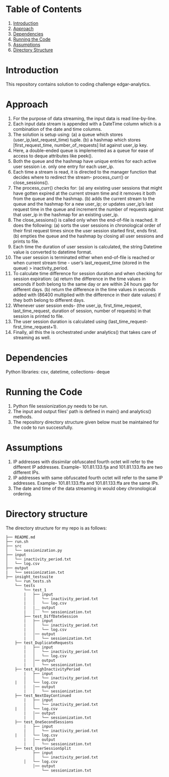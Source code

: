 # Table of Contents
1. [Introduction](README.md#introduction)
2. [Approach](README.md#approach)
3. [Dependencies](README.md#dependencies)
4. [Running the Code](README.md#running-the-code)
5. [Assumptions](README.md#assumptions)
6. [Directory Structure](README.md#directory-structure)


# Introduction

This repository contains solution to coding challenge edgar-analytics.


# Approach

1. For the purpose of data streaming, the input data is read line-by-line.
2. Each input data stream is appended with a DateTime column which is a combination of the date and time columns.
3. The solution is setup using:
(a) a queue which stores (user_ip,last_request_time) tuple.
(b) a hashmap which stores [first_request_time, number_of_requests] list against user_ip key.
4. Here, a double-ended queue is implemented as a queue for ease of access to deque attributes like peek(). 
5. Both the queue and the hashmap have unique entries for each active user session i.e. only one entry for each user_ip.
6. Each time a stream is read, it is directed to the manager function that decides where to redirect the stream- process_curr() or close_sessions().
7. The process_curr() checks for: 
(a) any existing user sessions that might have gotten expired at the current stream time and it removes it both from the queue and the hashmap.
(b) adds the current stream to the queue and the hashmap for a new user_ip; or updates user_ip’s last request time in the queue and increment the number of requests against that user_ip in the hashmap for an existing user_ip.
8. The close_sessions() is called only when the end-of-file is reached. It does the following:
(a) sorts the user sessions in chronological order of their first request times since the user session started first, ends first.
(b) empties the queue and the hashmap by closing all user sessions and prints to file.
9. Each time the duration of user session is calculated, the string Datetime value is converted to datetime format.
10. The user session is terminated either when end-of-file is reached or when current stream time - user’s last_request_time (stored in the queue) > inactivity_period.
11. To calculate time difference for session duration and when checking for session expiration:
(a) return the difference in the time values in seconds if both belong to the same day or are within 24 hours gap for different days.
(b) return the difference in the time values in seconds added with (86400 multiplied with the difference in their date values) if they both belong to different days.
12. Whenever user session ends- (the user_ip, first_time_request, last_time_request, duration of session, number of requests) in that session is printed to file.
13. The user session duration is calculated using (last_time_request-first_time_request+1).
14. Finally, all this the is orchestrated under analytics() that takes care of streaming as well.




# Dependencies
Python libraries: csv, datetime, collections- deque



# Running the Code
1. Python file sessionization.py needs to be run.
2. The input and output files' path is defined in main() and analytics() methods.
3. The repository directory structure given below must be maintained for the code to run successfully.


# Assumptions
1. IP addresses with dissimilar obfuscated fourth octet will refer to the different IP addresses. Example- 101.81.133.fja and 101.81.133.ffa are two different IPs.
2. IP addresses with same obfuscated fourth octet will refer to the same IP addresses. Example- 101.81.133.ffa and 101.81.133.ffa are the same IPs.
3. The date and time of the data streaming in would obey chronological ordering.


# Directory structure
The directory structure for my repo is as follows:

    ├── README.md 
    ├── run.sh
    ├── src
    │   └── sessionization.py
    ├── input
    │   └── inactivity_period.txt
    │   └── log.csv
    ├── output
    |   └── sessionization.txt
    ├── insight_testsuite
        └── run_tests.sh
        └── tests
            └── test_1
            |   ├── input
            |   │   └── inactivity_period.txt
            |   │   └── log.csv
            |   |__ output
            |   │   └── sessionization.txt
            ├── test_DiffDateSession
            |   ├── input
            |   │   └── inactivity_period.txt
            |   │   └── log.csv
            |   │── output
            |   │   └── sessionization.txt
		├── test_DuplicateRequests
            |   ├── input
            |   │   └── inactivity_period.txt
            |   │   └── log.csv
            |   │── output
            |   │   └── sessionization.txt
		├── test_HighInactivityPeriod
            |   ├── input
            |   │   └── inactivity_period.txt
		|   │   └── log.csv
            |   │── output
            |   │   └── sessionization.txt
		├── test_NextDayContinued
            |   ├── input
            |   │   └── inactivity_period.txt
		|   │   └── log.csv
            |   │── output
            |   │   └── sessionization.txt
		├── test_OneSecondSessions
            |   ├── input
            |   │   └── inactivity_period.txt
		|   │   └── log.csv
            |   │── output
            |   │   └── sessionization.txt
		├── test_UserSessionSplit
                ├── input
                │   └── inactivity_period.txt
		    │   └── log.csv
                │── output
                    └── sessionization.txt
